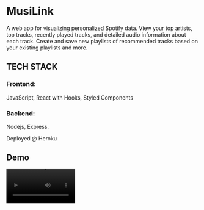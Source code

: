 # MusiLink

A web app for visualizing personalized Spotify data. View your top artists, top tracks, recently played tracks, and detailed audio information about each track. Create and save new playlists of recommended tracks based on your existing playlists and more.

## TECH STACK

### Frontend: 
JavaScript, React with Hooks, Styled Components
### Backend: 
Nodejs, Express.

Deployed @ Heroku

## Demo
<video src='./client/public/Login.mov' width=180/>
